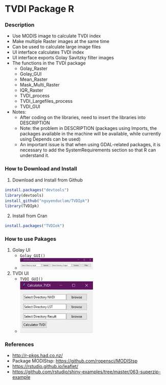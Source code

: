 # TVDI Package R

### Description
- Use MODIS image to calculate TVDI index
- Make multiple Raster images at the same time
- Can be used to calculate large image files
- UI interface calculates TVDI index
- UI interface exports Golay Savitzky filter images
- The functions in the TVDI package
    - Golay_Raster
    - Golay_GUI
    - Mean_Raster
    - Mask_Multi_Raster
    - IQR_Raster
    - TVDI_process
    - TVDI_Largefiles_process
    - TVDI_GUI
- Notes:
    - After coding on the libraries, need to insert the libraries into DESCRIPTION
    - Note: the problem in DESCRIPTION (packages using Imports, the packages available in the machine will be available, while currently using Depends can be used)
    - An important issue is that when using GDAL-related packages, it is necessary to add the SystemRequirements section so that R can understand it.

### How to Download and Install
1. Download and Install from Github
``` r
install.packages("devtools")
library(devtools)
install_github("nguyenduclam/TVDIpk")
library(TVDIpk)
```
2. Install from Cran
``` r
install.packages("TVDIok")
```

### How to use Pakages
1. Golay UI
    + `Golay_GUI()`
    + <img src="Golay_GUI.jpg" width="50%">
2. TVDI UI
    + `TVDI_GUI()`
    + <img src="TVDI_GUI.jpg" width="50%">

### References
- http://r-pkgs.had.co.nz/
- Package MODIStsp: https://github.com/ropensci/MODIStsp
- https://rstudio.github.io/leaflet/
- https://github.com/rstudio/shiny-examples/tree/master/063-superzip-example